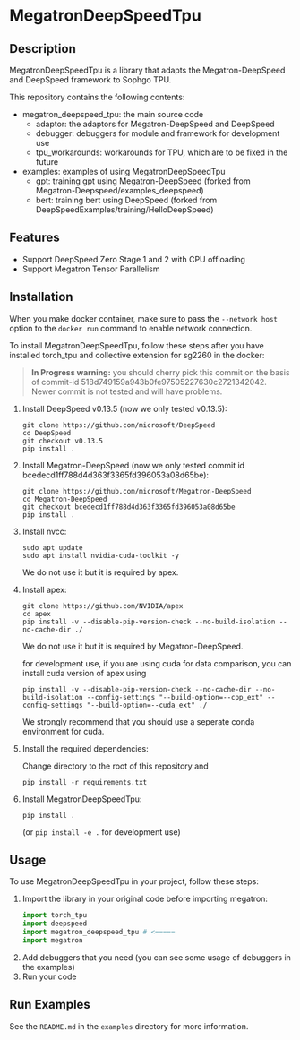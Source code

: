 # MegatronDeepSpeedTpu

## Description

MegatronDeepSpeedTpu is a library that adapts the Megatron-DeepSpeed and DeepSpeed framework to Sophgo TPU.

This repository contains the following contents:
- megatron_deepspeed_tpu: the main source code
    - adaptor: the adaptors for Megatron-DeepSpeed and DeepSpeed
    - debugger: debuggers for module and framework for development use
    - tpu_workarounds: workarounds for TPU, which are to be fixed in the future
- examples: examples of using MegatronDeepSpeedTpu
    - gpt: training gpt using Megatron-DeepSpeed (forked from Megatron-Deepspeed/examples_deepspeed)
    - bert: training bert using DeepSpeed (forked from DeepSpeedExamples/training/HelloDeepSpeed)

## Features

- Support DeepSpeed Zero Stage 1 and 2 with CPU offloading
- Support Megatron Tensor Parallelism

## Installation

When you make docker container, make sure to pass the `--network host` option to the `docker run` command to enable network connection.

To install MegatronDeepSpeedTpu, follow these steps after you have installed torch_tpu and collective extension for sg2260 in the docker:

> **In Progress warning:** you should cherry pick this commit on the basis of commit-id 518d749159a943b0fe97505227630c2721342042. Newer commit is not tested and will have problems.

1. Install DeepSpeed v0.13.5 (now we only tested v0.13.5):

    ```shell
    git clone https://github.com/microsoft/DeepSpeed
    cd DeepSpeed
    git checkout v0.13.5
    pip install .
    ``` 

1. Install Megatron-DeepSpeed (now we only tested commit id bcedecd1ff788d4d363f3365fd396053a08d65be):

    ```shell
    git clone https://github.com/microsoft/Megatron-DeepSpeed
    cd Megatron-DeepSpeed
    git checkout bcedecd1ff788d4d363f3365fd396053a08d65be
    pip install .
    ```

1. Install nvcc:

    ```shell
    sudo apt update
    sudo apt install nvidia-cuda-toolkit -y
    ```

    We do not use it but it is required by apex.

1. Install apex: 

    ```shell
    git clone https://github.com/NVIDIA/apex
    cd apex
    pip install -v --disable-pip-version-check --no-build-isolation --no-cache-dir ./
    ```

    We do not use it but it is required by Megatron-DeepSpeed.

    for development use, if you are using cuda for data comparison, you can install cuda version of apex using

    ```shell
    pip install -v --disable-pip-version-check --no-cache-dir --no-build-isolation --config-settings "--build-option=--cpp_ext" --config-settings "--build-option=--cuda_ext" ./
    ```

    We strongly recommend that you should use a seperate conda environment for cuda.

1. Install the required dependencies:

    Change directory to the root of this repository and

    ```shell
    pip install -r requirements.txt
    ```

1. Install MegatronDeepSpeedTpu:
    ```shell
    pip install .
    ```
    (or `pip install -e .` for development use)


## Usage

To use MegatronDeepSpeedTpu in your project, follow these steps:

1. Import the library in your original code before importing megatron:
    ```Python
    import torch_tpu
    import deepspeed
    import megatron_deepspeed_tpu # <=====
    import megatron
    ```
1. Add debuggers that you need (you can see some usage of debuggers in the examples)
1. Run your code

## Run Examples

See the `README.md` in the `examples` directory for more information.